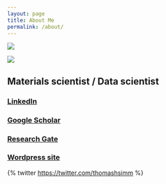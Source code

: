 ```yaml
---
layout: page
title: About Me
permalink: /about/
---
```

![]({{site.baseurl}}/images/header2.png)

![]({{site.baseurl}}/images/logo.jpg)

## Materials scientist / Data scientist

### [LinkedIn](https://www.linkedin.com/in/thomashsimm/)

### [Google Scholar](https://scholar.google.com/citations?user=HdPDn1sAAAAJ)
 
### [Research Gate](https://www.researchgate.net/profile/Thomas-Simm)

### [Wordpress site](https://thomashsimm.wordpress.com)

{% twitter https://twitter.com/thomashsimm %}